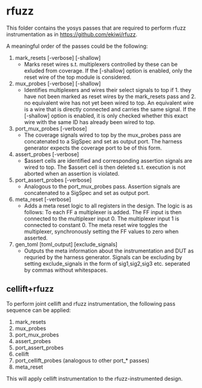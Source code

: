 # rfuzz
This folder contains the yosys passes that are required to perform rfuzz instrumentation as in https://github.com/ekiwi/rfuzz.

A meaningful order of the passes could be the following:
1. mark_resets [-verbose] [-shallow]
    * Marks reset wires s.t. multiplexers controlled by these can be exluded from coverage. If the [-shallow] option is enabled, only the reset wire of the top module is considered.
2. mux_probes [-verbose] [-shallow]
    * Identifies multiplexers and wires their select signals to top if 1. they have not been marked as reset wires by the mark_resets pass and 2. no equivalent wire has not yet been wired to top. An equivalent wire is a wire that is directly connected and carries the same signal. If the [-shallow] option is enabled, it is only checked whether this exact wire with the same ID has already been wired to top.
3. port_mux_probes [-verbose]
    * The coverage signals wired to top by the mux_probes pass are concatenated to a SigSpec and set as output port. The harness generator expects the coverage port to be of this form.
4. assert_probes [-verbose]
    * $assert cells are identified and corresponding assertion signals are wired to top. The $assert cell is then deleted s.t. execution is not aborted when an assertion is violated. 
5. port_assert_probes [-verbose]
    * Analogous to the port_mux_probes pass. Assertion signals are concatenated to a SigSpec and set as output port.
6. meta_reset [-verbose]
    * Adds a meta reset logic to all registers in the design. The logic is as follows: To each FF a
    multiplexer is added. The FF input is then connected to the multiplexer input 0. The multiplexer input 1 is connected to constant 0. The meta reset wire toggles the multiplexer, synchronously setting the FF values to zero when asserted.
7. gen_toml [toml_output] [exclude_signals]
    *  Outputs the meta information about the instrumentation and DUT as requried by the harness generator. Signals can be excluding by setting exclude_signals in the form of sig1,sig2,sig3 etc. seperated by commas without whitespaces.

## cellift+rfuzz
To perform joint cellift and rfuzz instrumentation, the following pass sequence can be applied:
1. mark_resets
2. mux_probes
3. port_mux_probes
4. assert_probes
5. port_assert_probes
6. cellift
7. port_cellift_probes (analogous to other port_* passes)
8. meta_reset

This will apply cellift instrumentation to the  rfuzz-instrumented design.


